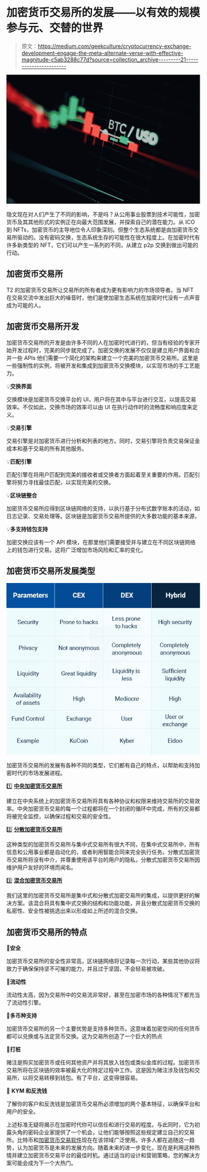 # 加密货币交易所的发展——以有效的规模参与元、交替的世界

> 原文：<https://medium.com/geekculture/cryptocurrency-exchange-development-engage-the-meta-alternate-verse-with-effective-magnitude-c5ab3288c77d?source=collection_archive---------21----------------------->

![](img/7dadef77dbec0ffbc3c27961e4ef113b.png)

隐文现在对人们产生了不同的影响，不是吗？从公用事业股票到技术可能性，加密货币及其其他形式的实例正在向最大范围发展，并探索自己的潜在能力。从 ICO 到 NFTs，加密货币的主导地位令人印象深刻。但整个生态系统都是由加密货币交易所驱动的。没有密码交换，生态系统生存的可能性在很大程度上。在加密时代有许多新类型的 NFT，它们可以产生一系列的不同，从建立 p2p 交换到做出可能的行动。

## **加密货币交易所**

T2 的加密货币交易所让交易所的所有者成为更有影响力的市场领导者。当 NFT 在交易交流中发出巨大的噪音时，他们是使加密生态系统在加密时代没有一点声音成为可能的人。

## **加密货币交易所开发**

加密货币交易所的开发是由许多不同的人在加密时代进行的，但当有经验的专家开始开发过程时，完美的同步就完成了。加密交换的发展不仅仅是建立用户界面和合并一些 APIs 他们需要一个简化的架构来建立一个完美的加密货币交易所。这里是一些强制性的实例，将被开发和集成到加密货币交换模块，以实现市场的手工艺能力。

💡**交换界面**

交换模块是加密货币交换平台的 UI，用户将在其中与平台进行交互，以提高交易效率。不仅如此，交换市场的效率可以由 UI 在执行动作时的流畅度和响应度来定义。

💡**交易引擎**

交易引擎是对加密货币进行分析和列表的地方。同时，交易引擎将负责交易保证金成本和基于交易的所有其他服务。

💡**匹配引擎**

匹配引擎在将用户匹配到完美的接收者或交换者方面起着至关重要的作用。匹配引擎将努力寻找最佳匹配，以实现完美的交换。

💡**区块链整合**

加密货币交易所应得到区块链网络的支持，以执行基于分布式数字账本的活动，如日志记录、交易处理等。区块链是加密货币交易所提供的大多数功能的基本来源，

💡**多支持钱包支持**

加密交换应该有一个 API 模块，在那里他们需要接受并与建立在不同区块链网络上的钱包进行交易。这将广泛增加市场风险和汇率的变化。

## **加密货币交易所发展类型**

![](img/f752c1c6939376cc4e6da1917bc6ca65.png)

加密货币交易所的发展有各种不同的类型，它们都有自己的特点，以帮助和支持加密时代的市场发展进程。

1️⃣ [**中央加密货币交易所**](https://www.blockchainappfactory.com/cryptocurrency-exchange-software?utm_source=Medium+Publication&utm_medium=Geek+Culture-+31%2F12%2F2021&utm_campaign=vignesh)

建立在中央系统上的加密货币交易所将具有各种协议和权限来维持交易所的交易效率。中央加密货币交易的每一个过程都将在一个封闭的循环中完成，所有的交易都将被完全监控，以确保过程和交易的安全性。

2️⃣ [**分散加密货币交易所**](https://www.blockchainappfactory.com/decentralized-exchange-development?utm_source=Medium+Publication&utm_medium=Geek+Culture-+31%2F12%2F2021&utm_campaign=vignesh)

这种类型的加密货币交易所与集中式交易所有很大不同，在集中式交易所中，所有信息和公用事业都是自动化的，或者利用智能合同来完全执行任务。分散式加密货币交易所将没有中介，并尊重使用该平台的用户的隐私，分散式加密货币交易所因维护用户友好的环境而闻名。

3️⃣ [**混合加密货币交易所**](https://www.blockchainappfactory.com/hybrid-cryptocurrency-exchange-development?utm_source=Medium+Publication&utm_medium=Geek+Culture-+31%2F12%2F2021&utm_campaign=vignesh)

我们这里的加密货币交易所是集中式和分散式加密交易所的集成，以提供更好的解决方案。该混合将具有集中式交换的结构和功能功能，并且分散式加密货币交换的私密性、安全性被挑选出来以形成如上所述的混合交换。

## **加密货币交易所的特点**

📌**安全**

加密货币交易所的安全性非常高，区块链网络将记录每一次行动，某些其他协议将致力于确保保持坚不可摧的能力，并且过于坚固，不会轻易被攻破。

📌**流动性**

流动性太高，因为交易所中的交易流非常好，甚至在加密市场的各种情况下都充当了流动性引擎。

📌**多币种支持**

加密货币交易所的另一个主要优势是支持多种货币。这意味着加密空间的任何货币都可以兑换或与法定货币交换。这为交易所创造了一个巨大的热点

📌**打桩**

赌注是购买加密货币或任何其他资产并将其放入钱包或类似金库的过程。加密货币交易所将在区块链的效率被最大化的特定过程中工作。这是因为赌注涉及钱包和交易所，以将交易转移到钱包。有了平台，这变得很容易。

📌 **KYM 和反洗钱**

了解你的客户和反洗钱是加密货币交易所必须增加的两个基本特征，以确保平台和用户的安全。

上述标准无疑将揭示在加密时代你可以信任和进行交易的程度。与此同时，它为初露头角的密码企业家提供了一个机会，让他们能够按照这些规定建立自己的交易所。比特币和[加密货币交易软件](https://www.blockchainappfactory.com/cryptocurrency-exchange-software?utm_source=Medium+Publication&utm_medium=Geek+Culture-+31%2F12%2F2021&utm_campaign=vignesh)现在在该领域广泛使用。许多人都在追随这一趋势，认为加密货币是未来的发展方向。随着未来的进一步变化，现在是利用这种热情并建立加密货币交易平台的最佳时机。通过适当的设计和营销策略，您的解决方案可能会成为下一个大热门。